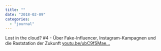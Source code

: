 ```yaml
---
title: ""
date: "2018-02-09"
categories: 
  - "journal"
---
```


Lost in the cloud? #4 - Über Fake-Influencer, Instagram-Kampagnen und die Raststation der Zukunft [youtu.be/ubC9fSMae...](https://youtu.be/ubC9fSMaelU)
